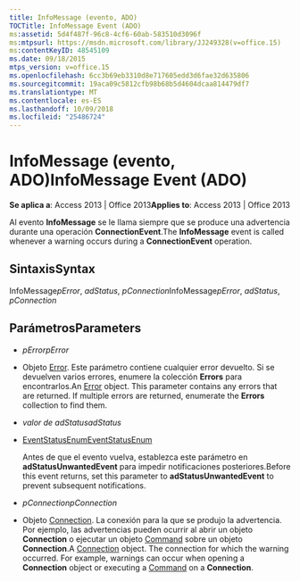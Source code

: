 ```yaml
---
title: InfoMessage (evento, ADO)
TOCTitle: InfoMessage Event (ADO)
ms:assetid: 5d4f487f-96c8-4cf6-60ab-583510d3096f
ms:mtpsurl: https://msdn.microsoft.com/library/JJ249328(v=office.15)
ms:contentKeyID: 48545109
ms.date: 09/18/2015
mtps_version: v=office.15
ms.openlocfilehash: 6cc3b69eb3310d8e717605edd3d6fae32d635806
ms.sourcegitcommit: 19aca09c5812cfb98b68b5d4604dcaa814479df7
ms.translationtype: MT
ms.contentlocale: es-ES
ms.lasthandoff: 10/09/2018
ms.locfileid: "25486724"
---
```

# <a name="infomessage-event-ado"></a><span data-ttu-id="ff8e7-102">InfoMessage (evento, ADO)</span><span class="sxs-lookup"><span data-stu-id="ff8e7-102">InfoMessage Event (ADO)</span></span>


<span data-ttu-id="ff8e7-103">**Se aplica a**: Access 2013 | Office 2013</span><span class="sxs-lookup"><span data-stu-id="ff8e7-103">**Applies to**: Access 2013 | Office 2013</span></span>

<span data-ttu-id="ff8e7-104">Al evento **InfoMessage** se le llama siempre que se produce una advertencia durante una operación **ConnectionEvent**.</span><span class="sxs-lookup"><span data-stu-id="ff8e7-104">The **InfoMessage** event is called whenever a warning occurs during a **ConnectionEvent** operation.</span></span>

## <a name="syntax"></a><span data-ttu-id="ff8e7-105">Sintaxis</span><span class="sxs-lookup"><span data-stu-id="ff8e7-105">Syntax</span></span>

<span data-ttu-id="ff8e7-106">InfoMessage*pError*, *adStatus*, *pConnection*</span><span class="sxs-lookup"><span data-stu-id="ff8e7-106">InfoMessage*pError*, *adStatus*, *pConnection*</span></span>

## <a name="parameters"></a><span data-ttu-id="ff8e7-107">Parámetros</span><span class="sxs-lookup"><span data-stu-id="ff8e7-107">Parameters</span></span>

  - <span data-ttu-id="ff8e7-108">*pError*</span><span class="sxs-lookup"><span data-stu-id="ff8e7-108">*pError*</span></span>

  - <span data-ttu-id="ff8e7-p101">Objeto [Error](error-object-ado.md). Este parámetro contiene cualquier error devuelto. Si se devuelven varios errores, enumere la colección **Errors** para encontrarlos.</span><span class="sxs-lookup"><span data-stu-id="ff8e7-p101">An [Error](error-object-ado.md) object. This parameter contains any errors that are returned. If multiple errors are returned, enumerate the **Errors** collection to find them.</span></span>

  - <span data-ttu-id="ff8e7-112">*valor de adStatus*</span><span class="sxs-lookup"><span data-stu-id="ff8e7-112">*adStatus*</span></span>

  - [<span data-ttu-id="ff8e7-113">EventStatusEnum</span><span class="sxs-lookup"><span data-stu-id="ff8e7-113">EventStatusEnum</span></span>](eventstatusenum.md)
    
    <span data-ttu-id="ff8e7-114">Antes de que el evento vuelva, establezca este parámetro en **adStatusUnwantedEvent** para impedir notificaciones posteriores.</span><span class="sxs-lookup"><span data-stu-id="ff8e7-114">Before this event returns, set this parameter to **adStatusUnwantedEvent** to prevent subsequent notifications.</span></span>

  - <span data-ttu-id="ff8e7-115">*pConnection*</span><span class="sxs-lookup"><span data-stu-id="ff8e7-115">*pConnection*</span></span>

  - <span data-ttu-id="ff8e7-p102">Objeto [Connection](connection-object-ado.md). La conexión para la que se produjo la advertencia. Por ejemplo, las advertencias pueden ocurrir al abrir un objeto **Connection** o ejecutar un objeto [Command](command-object-ado.md) sobre un objeto **Connection**.</span><span class="sxs-lookup"><span data-stu-id="ff8e7-p102">A [Connection](connection-object-ado.md) object. The connection for which the warning occurred. For example, warnings can occur when opening a **Connection** object or executing a [Command](command-object-ado.md) on a **Connection**.</span></span>

